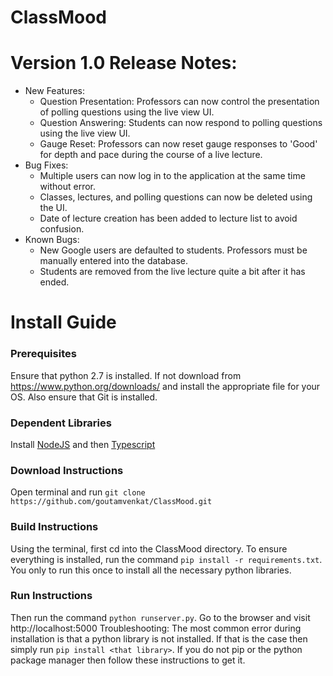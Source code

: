 # ClassMood

# Version 1.0 Release Notes:
- New Features:
  - Question Presentation: Professors can now control the presentation of polling questions using the live view UI.
  - Question Answering: Students can now respond to polling questions using the live view UI.
  - Gauge Reset: Professors can now reset gauge responses to 'Good' for depth and pace during the course of a live lecture.
- Bug Fixes:
  - Multiple users can now log in to the application at the same time without error.
  - Classes, lectures, and polling questions can now be deleted using the UI.
  - Date of lecture creation has been added to lecture list to avoid confusion.
- Known Bugs:
  - New Google users are defaulted to students. Professors must be manually entered into the database.
  - Students are removed from the live lecture quite a bit after it has ended.

# **Install Guide**

### **Prerequisites**

Ensure that python 2.7 is installed. If not download from https://www.python.org/downloads/ and install the appropriate file for your OS. Also ensure that Git is installed.

### **Dependent Libraries**

Install [NodeJS](https://nodejs.org/en/)  and then [Typescript](http://www.typescriptlang.org/)

### **Download Instructions**

Open terminal and run `git clone https://github.com/goutamvenkat/ClassMood.git ` 

### **Build Instructions**

Using the terminal, first cd into the ClassMood directory. To ensure everything is installed, run the command `pip install -r requirements.txt`. You only to run this once to install all the necessary python libraries. 

### **Run Instructions**

Then run the command `python runserver.py`. Go to the browser and visit http://localhost:5000 Troubleshooting: The most common error during installation is that a python library is not installed. If that is the case then simply run `pip install <that library>`. If you do not pip or the python package manager then follow these instructions to get it.


